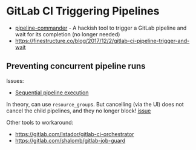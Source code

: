 # GitLab CI Triggering Pipelines

* [pipeline-commander](https://github.com/cfriedt/pipeline-commander) - A hackish tool to trigger a GitLab pipeline and wait for its completion (no longer needed)
* <https://finestructure.co/blog/2017/12/2/gitlab-ci-pipeline-trigger-and-wait>

## Preventing concurrent pipeline runs

Issues:

* [Sequential pipeline execution](https://gitlab.com/gitlab-org/gitlab/-/issues/327213)

In theory, can use `resource_group`s.  But cancelling (via the UI) does not cancel the child pipelines, and they no longer block! [issue](https://gitlab.com/gitlab-org/gitlab/-/issues/273378)

Other tools to workaround:

* <https://gitlab.com/Istador/gitlab-ci-orchestrator>
* <https://gitlab.com/shalomb/gitlab-job-guard>